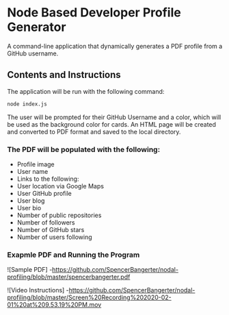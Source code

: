 # Node Based Developer Profile Generator

A command-line application that dynamically generates a PDF profile from a GitHub username. 

## Contents and Instructions
The application will be run with the following command:

```sh
node index.js
```

The user will be prompted for their GitHub Username and a color, which will be used as the background color for cards.
An HTML page will be created and converted to PDF format and saved to the local directory.


### The PDF will be populated with the following:

* Profile image
* User name
* Links to the following:
* User location via Google Maps
* User GitHub profile
* User blog
* User bio
* Number of public repositories
* Number of followers
* Number of GitHub stars
* Number of users following

### Exapmle PDF and Running the Program

![Sample PDF]
-https://github.com/SpencerBangerter/nodal-profiling/blob/master/spencerbangerter.pdf

![Video Instructions]
-https://github.com/SpencerBangerter/nodal-profiling/blob/master/Screen%20Recording%202020-02-01%20at%209.53.19%20PM.mov

